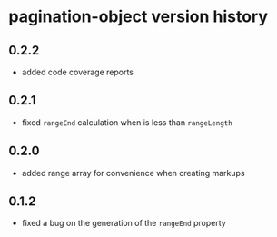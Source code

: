 # pagination-object version history


## 0.2.2
- added code coverage reports

## 0.2.1
- fixed `rangeEnd` calculation when is less than `rangeLength`

## 0.2.0
- added range array for convenience when creating markups

## 0.1.2
- fixed a bug on the generation of the `rangeEnd` property

